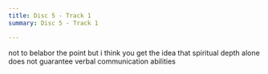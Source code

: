 ```yaml
---
title: Disc 5 - Track 1
summary: Disc 5 - Track 1

---
```

not to belabor the point but i think you get the idea that spiritual depth alone does not guarantee verbal communication abilities